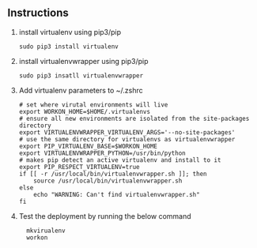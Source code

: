 Instructions 
---------------------
1) install virtualenv using pip3/pip
    ```buildoutcfg
    sudo pip3 install virtualenv
    ```
2) install virtualenvwrapper using pip3/pip
    ```buildoutcfg
   sudo pip3 insatll virtualenvwrapper
    ```
3) Add virtualenv parameters to ~/.zshrc
    ```buildoutcfg
    # set where virutal environments will live
    export WORKON_HOME=$HOME/.virtualenvs
    # ensure all new environments are isolated from the site-packages directory
    export VIRTUALENVWRAPPER_VIRTUALENV_ARGS='--no-site-packages'
    # use the same directory for virtualenvs as virtualenvwrapper
    export PIP_VIRTUALENV_BASE=$WORKON_HOME
    export VIRTUALENVWRAPPER_PYTHON=/usr/bin/python
    # makes pip detect an active virtualenv and install to it
    export PIP_RESPECT_VIRTUALENV=true
    if [[ -r /usr/local/bin/virtualenvwrapper.sh ]]; then
        source /usr/local/bin/virtualenvwrapper.sh
    else
        echo "WARNING: Can't find virtualenvwrapper.sh"
    fi
    ```
 4) Test the deployment by running the below command
    ```buildoutcfg
      mkvirualenv
      workon
    ```